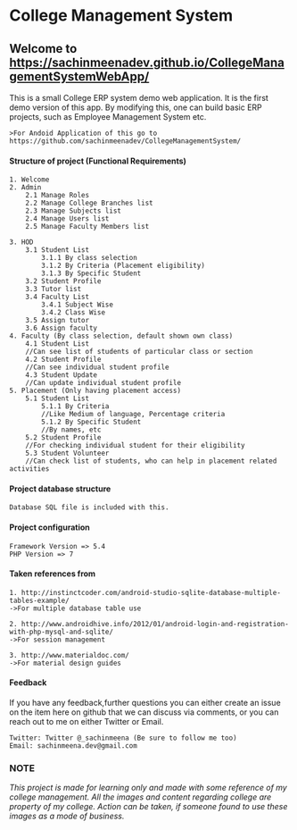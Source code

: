 # College Management System

## Welcome to https://sachinmeenadev.github.io/CollegeManagementSystemWebApp/

This is a small College ERP system demo web application. It is the first demo version of this app. By modifying this, one can build basic ERP projects, such as Employee Management System etc.
	
	>For Andoid Application of this go to https://github.com/sachinmeenadev/CollegeManagementSystem/

#### Structure of project (Functional Requirements)
    1. Welcome
	2. Admin
   		2.1 Manage Roles
   		2.2 Manage College Branches list
   		2.3 Manage Subjects list
   		2.4 Manage Users list		
   		2.5 Manage Faculty Members list

	3. HOD
		3.1 Student List
			3.1.1 By class selection
			3.1.2 By Criteria (Placement eligibility)
			3.1.3 By Specific Student
		3.2 Student Profile
		3.3 Tutor list
		3.4 Faculty List	
			3.4.1 Subject Wise
			3.4.2 Class Wise
		3.5 Assign tutor
		3.6 Assign faculty
	4. Faculty (By class selection, default shown own class)
        4.1 Student List
        //Can see list of students of particular class or section
        4.2 Student Profile
        //Can see individual student profile
        4.3 Student Update
        //Can update individual student profile
    5. Placement (Only having placement access)
        5.1 Student List
            5.1.1 By Criteria
            //Like Medium of language, Percentage criteria
            5.1.2 By Specific Student
            //By names, etc
        5.2 Student Profile
        //For checking individual student for their eligibility 
        5.3 Student Volunteer
        //Can check list of students, who can help in placement related activities
    	
#### Project database structure
    Database SQL file is included with this. 

#### Project configuration
    Framework Version => 5.4
    PHP Version => 7
    
#### Taken references from
    1. http://instinctcoder.com/android-studio-sqlite-database-multiple-tables-example/
    ->For multiple database table use
    
    2. http://www.androidhive.info/2012/01/android-login-and-registration-with-php-mysql-and-sqlite/
    ->For session management
    
    3. http://www.materialdoc.com/
    ->For material design guides

#### Feedback
If you have any feedback,further questions you can either create an issue on the item here on github that we can discuss via comments, or you can reach out to me on either Twitter or Email.

    Twitter: Twitter @_sachinmeena (Be sure to follow me too)
    Email: sachinmeena.dev@gmail.com


### NOTE
 *_This project is made for learning only and made with some reference of my college management. All the images and content regarding college are property of my college. Action can be taken, if someone found to use these images as a mode of business._*
